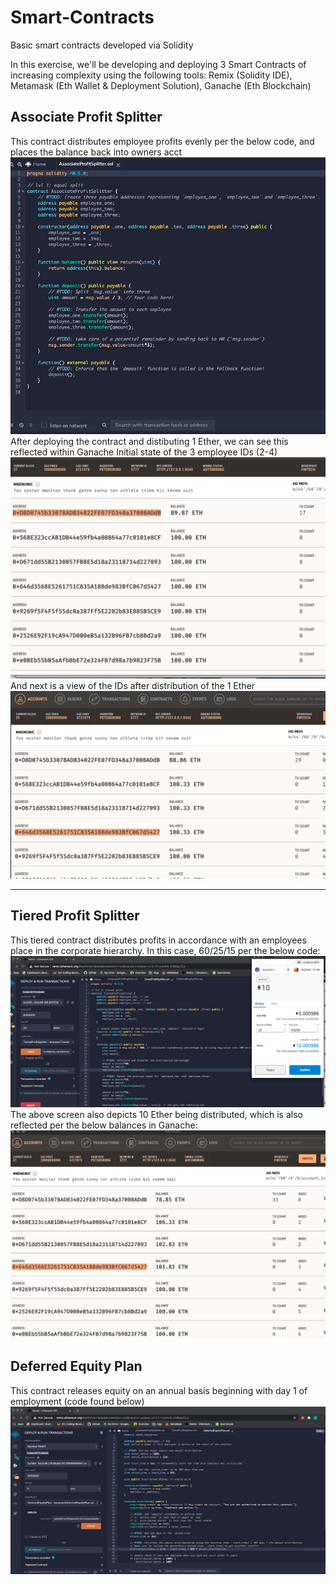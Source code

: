 # Smart-Contracts
Basic smart contracts developed via Solidity

In this exercise, we'll be developing and deploying 3 Smart Contracts of increasing complexity using the following tools: Remix (Solidity IDE), Metamask (Eth Wallet & Deployment Solution), Ganache (Eth Blockchain)

## Associate Profit Splitter
This contract distributes employee profits evenly per the below code, and places the balance back into owners acct
![](Screens/2.png)
After deploying the contract and distibuting 1 Ether, we can see this reflected within Ganache
Initial state of the 3 employee IDs (2-4)
![](Screens/5.png)
And next is a view of the IDs after distribution of the 1 Ether
![](Screens/8.png)
********************************************************************
## Tiered Profit Splitter
This tiered contract distributes profits in accordance with an employees place in the corporate hierarchy. In this case, 60/25/15 per the below code:
![](Screens/10.png)
The above screen also depicts 10 Ether being distributed, which is also reflected per the below balances in Ganache:
![](Screens/11.png)

## Deferred Equity Plan
This contract releases equity on an annual basis beginning with day 1 of employment (code found below)
![](Screens/1.png)
